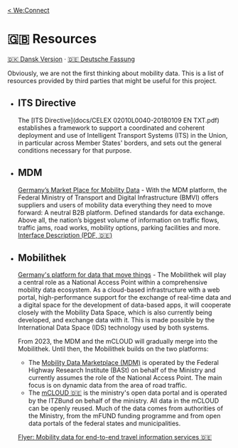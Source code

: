 [< We:Connect](README.md)

# 🇬🇧 Resources

[🇩🇰 Dansk Version](resources-da.md) · [🇩🇪 Deutsche Fassung](resources-de.md)

Obviously, we are not the first thinking about mobility data. This is a list of resources provided by third parties that
might be useful for this project.

* ## ITS Directive

  The [ITS Directive](docs/CELEX 02010L0040-20180109 EN TXT.pdf) establishes a framework to support a coordinated and
  coherent deployment and use of Intelligent Transport Systems (ITS) in the Union, in particular across Member States'
  borders, and sets out the general conditions necessary for that purpose.

* ## MDM
  [Germany’s Market Place for Mobility Data](https://www.mdm-portal.de/?lang=en) - With the MDM platform, the
  Federal Ministry of Transport and Digital Infrastructure (BMVI) offers suppliers and users of mobility data everything
  they need to move forward: A neutral B2B platform. Defined standards for data exchange. Above all, the nation’s
  biggest volume of information on traffic flows, traffic jams, road works, mobility options, parking facilities and
  more.
  [Interface Description (PDF, 🇩🇪)](docs/mdm-technische-schnittstellenbeschreibung-v2.8.0.pdf)

* ## Mobilithek

  [Germany's platform for data that move things](https://www.bmvi.de/SharedDocs/DE/Artikel/DG/mobilithek.html) - The
  Mobilithek will play a central role as a National Access Point within a comprehensive mobility data ecosystem. As a
  cloud-based infrastructure with a web portal, high-performance support for the exchange of real-time data and a
  digital space for the development of data-based apps, it will cooperate closely with the Mobility Data Space, which is
  also currently being developed, and exchange data with it. This is made possible by the International Data Space (IDS)
  technology used by both systems.

  From 2023, the MDM and the mCLOUD will gradually merge into the Mobilithek. Until then, the Mobilithek builds on the
  two platforms:

    * The [Mobility Data Marketplace (MDM)](https://www.mdm-portal.de/?lang=en) is operated by the Federal Highway
      Research Institute (BASt) on behalf of the Ministry and currently assumes the role of the National Access Point.
      The main focus is on dynamic data from the area of road traffic.
    * The [mCLOUD 🇩🇪](https://www.mcloud.de/) is the ministry's open data portal and is operated by the ITZBund on
      behalf of the ministry. All data in the mCLOUD can be openly reused. Much of the data comes from authorities of
      the Ministry, from the mFUND funding programme and from open data portals of the federal states and
      municipalities.

  [Flyer: Mobility data for end-to-end travel information services 🇩🇪](docs/multimodale-reisefunktionen-flyer.pdf)
